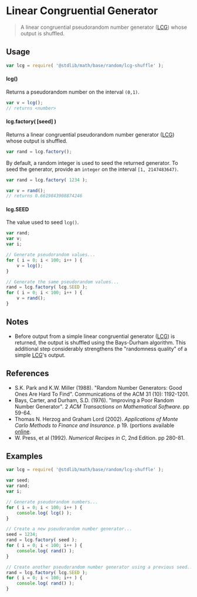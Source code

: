 Linear Congruential Generator
===

> A linear congruential pseudorandom number generator ([LCG][lcg]) whose output is shuffled.


<!-- <usage> -->

## Usage

``` javascript
var lcg = require( '@stdlib/math/base/random/lcg-shuffle' );
```

#### lcg()

Returns a pseudorandom number on the interval `(0,1)`.

``` javascript
var v = lcg();
// returns <number>
```

#### lcg.factory( \[seed\] )

Returns a linear congruential pseudorandom number generator ([LCG][lcg]) whose output is shuffled.

``` javascript
var rand = lcg.factory();
```

By default, a random integer is used to seed the returned generator. To seed the generator, provide an `integer` on the interval `[1, 2147483647)`.

``` javascript
var rand = lcg.factory( 1234 );

var v = rand();
// returns 0.6619843908874246
```

#### lcg.SEED

The value used to seed `lcg()`.

``` javascript
var rand;
var v;
var i;

// Generate pseudorandom values...
for ( i = 0; i < 100; i++ ) {
    v = lcg();
}

// Generate the same pseudorandom values... 
rand = lcg.factory( lcg.SEED );
for ( i = 0; i < 100; i++ ) {
    v = rand();
}
```

<!-- </usage> -->


<!-- <notes> -->

## Notes

* Before output from a simple linear congruential generator ([LCG][lcg]) is returned, the output is shuffled using the Bays-Durham algorithm. This additional step considerably strengthens the "randomness quality" of a simple [LCG][lcg]'s output.

<!-- </notes> -->


<!-- <references> -->

## References

* S.K. Park and K.W. Miller (1988). "Random Number Generators: Good Ones Are Hard To Find". Communications of the ACM 31 (10): 1192-1201.
* Bays, Carter, and Durham, S.D. (1976). "Improving a Poor Random Number Generator". 2 *ACM Transactions on Mathematical Software*. pp 59-64.
* Thomas N. Herzog and Graham Lord (2002). *Applications of Monte Carlo Methods to Finance and Insurance*. p 19. (portions available [online][book-link].
* W. Press, et al (1992). *Numerical Recipes in C*, 2nd Edition. pp 280-81.


<!-- </references> -->


<!-- <examples> -->

## Examples

``` javascript
var lcg = require( '@stdlib/math/base/random/lcg-shuffle' );

var seed;
var rand;
var i;

// Generate pseudorandom numbers...
for ( i = 0; i < 100; i++ ) {
    console.log( lcg() );
}

// Create a new pseudorandom number generator...
seed = 1234;
rand = lcg.factory( seed );
for ( i = 0; i < 100; i++ ) {
    console.log( rand() );
}

// Create another pseudorandom number generator using a previous seed...
rand = lcg.factory( lcg.SEED );
for ( i = 0; i < 100; i++ ) {
    console.log( rand() );
}
```

<!-- </examples> -->


<!-- <links> -->

[lcg]: https://en.wikipedia.org/wiki/Linear_congruential_generator
[book-link]: http://books.google.com/books

<!-- </links> -->
